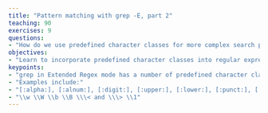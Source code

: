 ```yaml
---
title: "Pattern matching with grep -E, part 2"
teaching: 90
exercises: 9
questions:
- "How do we use predefined character classes for more complex search patterns?"
objectives:
- "Learn to incorporate predefined character classes into regular expressions"
keypoints:
- "grep in Extended Regex mode has a number of predefined character classes"
- "Examples include:"
- "[:alpha:], [:alnum:], [:digit:], [:upper:], [:lower:], [:punct:], [:space:]"
- "\\w \\W \\b \\B \\\< and \\\> \\1"
---
```


